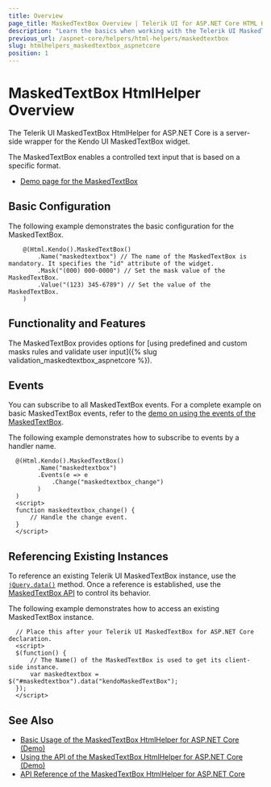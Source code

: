 ```yaml
---
title: Overview
page_title: MaskedTextBox Overview | Telerik UI for ASP.NET Core HTML Helpers
description: "Learn the basics when working with the Telerik UI MaskedTextBox for ASP.NET Core (MVC 6 or ASP.NET Core MVC)."
previous_url: /aspnet-core/helpers/html-helpers/maskedtextbox
slug: htmlhelpers_maskedtextbox_aspnetcore
position: 1
---
```


# MaskedTextBox HtmlHelper Overview

The Telerik UI MaskedTextBox HtmlHelper for ASP.NET Core is a server-side wrapper for the Kendo UI MaskedTextBox widget.

The MaskedTextBox enables a controlled text input that is based on a specific format.

* [Demo page for the MaskedTextBox](https://demos.telerik.com/aspnet-core/maskedtextbox/index)

## Basic Configuration

The following example demonstrates the basic configuration for the MaskedTextBox.

```
	@(Html.Kendo().MaskedTextBox()
		.Name("maskedtextbox") // The name of the MaskedTextBox is mandatory. It specifies the "id" attribute of the widget.
		.Mask("(000) 000-0000") // Set the mask value of the MaskedTextBox.
		.Value("(123) 345-6789") // Set the value of the MaskedTextBox.
	)
```

## Functionality and Features

The MaskedTextBox provides options for [using predefined and custom masks rules and validate user input]({% slug validation_maskedtextbox_aspnetcore %}).

## Events

You can subscribe to all MaskedTextBox events. For a complete example on basic MaskedTextBox events, refer to the [demo on using the events of the MaskedTextBox](https://demos.telerik.com/aspnet-core/maskedtextbox/events).

The following example demonstrates how to subscribe to events by a handler name.

```
  @(Html.Kendo().MaskedTextBox()
        .Name("maskedtextbox")
        .Events(e => e
            .Change("maskedtextbox_change")
        )
  )
  <script>
  function maskedtextbox_change() {
      // Handle the change event.
  }
  </script>
```

## Referencing Existing Instances

To reference an existing Telerik UI MaskedTextBox instance, use the [`jQuery.data()`](http://api.jquery.com/jQuery.data/) method. Once a reference is established, use the [MaskedTextBox API](..api/maskedtextbox) to control its behavior.

The following example demonstrates how to access an existing MaskedTextBox instance.

      // Place this after your Telerik UI MaskedTextBox for ASP.NET Core declaration.
      <script>
      $(function() {
          // The Name() of the MaskedTextBox is used to get its client-side instance.
          var maskedtextbox = $("#maskedtextbox").data("kendoMaskedTextBox");
      });
      </script>

## See Also

* [Basic Usage of the MaskedTextBox HtmlHelper for ASP.NET Core (Demo)](https://demos.telerik.com/aspnet-core/maskedtextbox/index)
* [Using the API of the MaskedTextBox HtmlHelper for ASP.NET Core (Demo)](https://demos.telerik.com/aspnet-core/maskedtextbox/api)
* [API Reference of the MaskedTextBox HtmlHelper for ASP.NET Core](/api/maskedtextbox)
